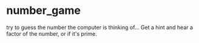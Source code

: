 # number_game
try to guess the number the computer is thinking of... Get a hint and hear a factor of the number, or if it's prime.
